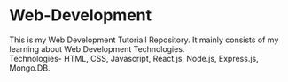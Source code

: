 # Web-Development
This is my Web Development Tutoriail Repository. It mainly consists of my learning about Web Development Technologies. <br>
Technologies- HTML, CSS, Javascript, React.js, Node.js, Express.js, Mongo.DB.
